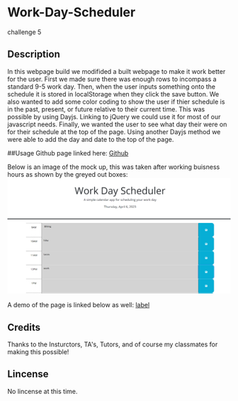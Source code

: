 # Work-Day-Scheduler
challenge 5

## Description
In this webpage build we modifided a built webpage to make it work better for the user. First we made sure there was enough rows to incompass a standard 9-5 work day. Then, when the user inputs something onto the schedule it is stored in localStorage when they click the save button. We also wanted to add some color coding to show the user if thier schedule is in the past, present, or future relative to their current time. This was possible by using Dayjs. Linking to jQuery we could use it for most of our javascript needs. Finally, we wanted the user to see what day their were on for their schedule at the top of the page. Using another Dayjs method we were able to add the day and date to the top of the page.

##Usage
Github page linked here: [Github](https://github.com/sweetkloid/Work-Day-Scheduler)

Below is an image of the mock up, this was taken after working buisness hours as shown by the greyed out boxes:
![Image](Assets/image/Screenshot%202023-04-06%20194405.png)

A demo of the page is linked below as well:
[label](Assets/image/Work%20Day%20Scheduler.webm)

## Credits
Thanks to the Insturctors, TA's, Tutors, and of course my classmates for making this possible!

## Lincense
No lincense at this time.